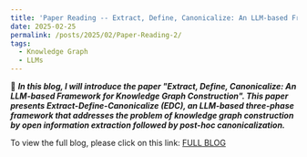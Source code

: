 ```yaml
---
title: 'Paper Reading -- Extract, Define, Canonicalize: An LLM-based Framework for Knowledge Graph Construction'
date: 2025-02-25
permalink: /posts/2025/02/Paper-Reading-2/
tags:
  - Knowledge Graph
  - LLMs
---
```


🐣 ***In this blog, I will introduce the paper "Extract, Define, Canonicalize: An LLM-based Framework for Knowledge Graph Construction". This paper presents Extract-Define-Canonicalize (EDC), an LLM-based three-phase framework that addresses the problem of knowledge graph construction by open information extraction followed by post-hoc canonicalization.***

To view the full blog, please click on this link: [FULL BLOG](https://ximei-sommer.github.io/Ximei-Sommer//files/Extract1a41d4b80d39801da86bc8e549a41f23.html)
